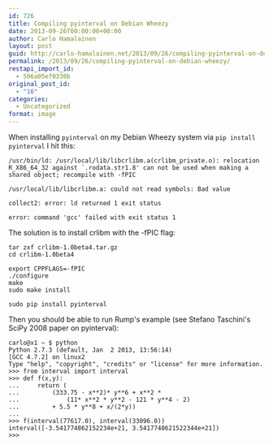 ```yaml
---
id: 726
title: Compiling pyinterval on Debian Wheezy
date: 2013-09-26T00:00:00+00:00
author: Carlo Hamalainen
layout: post
guid: http://carlo-hamalainen.net/2013/09/26/compiling-pyinterval-on-debian-wheezy/
permalink: /2013/09/26/compiling-pyinterval-on-debian-wheezy/
restapi_import_id:
  - 596a05ef0330b
original_post_id:
  - "16"
categories:
  - Uncategorized
format: image
---
```

When installing ``pyinterval`` on my Debian Wheezy system via ``pip install pyinterval`` I hit this:

```
/usr/bin/ld: /usr/local/lib/libcrlibm.a(crlibm_private.o): relocation R_X86_64_32 against `.rodata.str1.8' can not be used when making a shared object; recompile with -fPIC

/usr/local/lib/libcrlibm.a: could not read symbols: Bad value

collect2: error: ld returned 1 exit status

error: command 'gcc' failed with exit status 1
```

The solution is to install crlibm with the -fPIC flag:

```
tar zxf crlibm-1.0beta4.tar.gz
cd crlibm-1.0beta4

export CPPFLAGS=-fPIC
./configure
make
sudo make install

sudo pip install pyinterval
```

Then you should be able to run Rump's example (see Stefano Taschini's SciPy 2008 paper on pyinterval): 

```
carlo@x1 ~ $ python
Python 2.7.3 (default, Jan  2 2013, 13:56:14)
[GCC 4.7.2] on linux2
Type "help", "copyright", "credits" or "license" for more information.
>>> from interval import interval
>>> def f(x,y):
...     return (
...         (333.75 - x**2)* y**6 + x**2 *
...             (11* x**2 * y**2 - 121 * y**4 - 2)
...         + 5.5 * y**8 + x/(2*y))
...
>>> f(interval(77617.0), interval(33096.0))
interval([-3.541774862152234e+21, 3.5417748621522344e+21])
>>>
```
